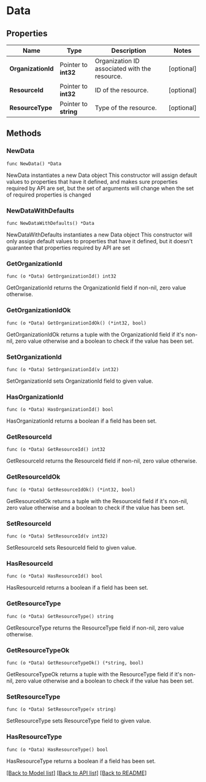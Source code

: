 # Data

## Properties

Name | Type | Description | Notes
------------ | ------------- | ------------- | -------------
**OrganizationId** | Pointer to **int32** | Organization ID associated with the resource. | [optional] 
**ResourceId** | Pointer to **int32** | ID of the resource. | [optional] 
**ResourceType** | Pointer to **string** | Type of the resource. | [optional] 

## Methods

### NewData

`func NewData() *Data`

NewData instantiates a new Data object
This constructor will assign default values to properties that have it defined,
and makes sure properties required by API are set, but the set of arguments
will change when the set of required properties is changed

### NewDataWithDefaults

`func NewDataWithDefaults() *Data`

NewDataWithDefaults instantiates a new Data object
This constructor will only assign default values to properties that have it defined,
but it doesn't guarantee that properties required by API are set

### GetOrganizationId

`func (o *Data) GetOrganizationId() int32`

GetOrganizationId returns the OrganizationId field if non-nil, zero value otherwise.

### GetOrganizationIdOk

`func (o *Data) GetOrganizationIdOk() (*int32, bool)`

GetOrganizationIdOk returns a tuple with the OrganizationId field if it's non-nil, zero value otherwise
and a boolean to check if the value has been set.

### SetOrganizationId

`func (o *Data) SetOrganizationId(v int32)`

SetOrganizationId sets OrganizationId field to given value.

### HasOrganizationId

`func (o *Data) HasOrganizationId() bool`

HasOrganizationId returns a boolean if a field has been set.

### GetResourceId

`func (o *Data) GetResourceId() int32`

GetResourceId returns the ResourceId field if non-nil, zero value otherwise.

### GetResourceIdOk

`func (o *Data) GetResourceIdOk() (*int32, bool)`

GetResourceIdOk returns a tuple with the ResourceId field if it's non-nil, zero value otherwise
and a boolean to check if the value has been set.

### SetResourceId

`func (o *Data) SetResourceId(v int32)`

SetResourceId sets ResourceId field to given value.

### HasResourceId

`func (o *Data) HasResourceId() bool`

HasResourceId returns a boolean if a field has been set.

### GetResourceType

`func (o *Data) GetResourceType() string`

GetResourceType returns the ResourceType field if non-nil, zero value otherwise.

### GetResourceTypeOk

`func (o *Data) GetResourceTypeOk() (*string, bool)`

GetResourceTypeOk returns a tuple with the ResourceType field if it's non-nil, zero value otherwise
and a boolean to check if the value has been set.

### SetResourceType

`func (o *Data) SetResourceType(v string)`

SetResourceType sets ResourceType field to given value.

### HasResourceType

`func (o *Data) HasResourceType() bool`

HasResourceType returns a boolean if a field has been set.


[[Back to Model list]](../README.md#documentation-for-models) [[Back to API list]](../README.md#documentation-for-api-endpoints) [[Back to README]](../README.md)


